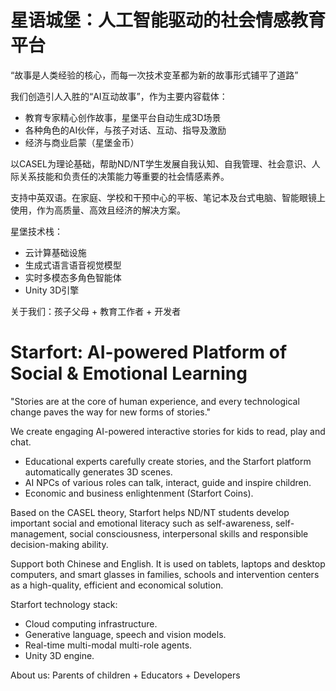 
# 星语城堡：人工智能驱动的社会情感教育平台

“故事是人类经验的核心，而每一次技术变革都为新的故事形式铺平了道路”

我们创造引人入胜的“AI互动故事”，作为主要内容载体：
* 教育专家精心创作故事，星堡平台自动生成3D场景
* 各种角色的AI伙伴，与孩子对话、互动、指导及激励
* 经济与商业启蒙（星堡金币）

以CASEL为理论基础，帮助ND/NT学生发展自我认知、自我管理、社会意识、人际关系技能和负责任的决策能力等重要的社会情感素养。

支持中英双语。在家庭、学校和干预中心的平板、笔记本及台式电脑、智能眼镜上使用，作为高质量、高效且经济的解决方案。

星堡技术栈：
* 云计算基础设施
* 生成式语言语音视觉模型
* 实时多模态多角色智能体
* Unity 3D引擎

关于我们：孩子父母 + 教育工作者 + 开发者

# Starfort: AI-powered Platform of Social & Emotional Learning

"Stories are at the core of human experience, and every technological change paves the way for new forms of stories."

We create engaging AI-powered interactive stories for kids to read, play and chat.
* Educational experts carefully create stories, and the Starfort platform automatically generates 3D scenes. 
* AI NPCs of various roles can talk, interact, guide and inspire children.
* Economic and business enlightenment (Starfort Coins).

Based on the CASEL theory, Starfort helps ND/NT students develop important social and emotional literacy such as self-awareness, self-management, social consciousness, interpersonal skills and responsible decision-making ability.

Support both Chinese and English. It is used on tablets, laptops and desktop computers, and smart glasses in families, schools and intervention centers as a high-quality, efficient and economical solution. 

Starfort technology stack:
* Cloud computing infrastructure.
* Generative language, speech and vision models.
* Real-time multi-modal multi-role agents.
* Unity 3D engine.

About us: Parents of children + Educators + Developers


